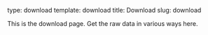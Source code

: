 type: download
template: download
title:  Download
slug: download


This is the download page. Get the raw data in various ways here.
